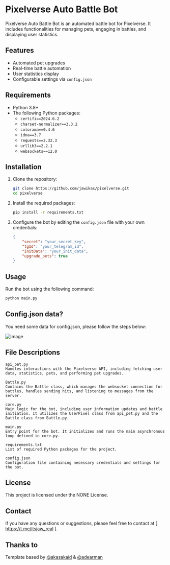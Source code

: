 # Pixelverse Auto Battle Bot

Pixelverse Auto Battle Bot is an automated battle bot for Pixelverse. It includes functionalities for managing pets, engaging in battles, and displaying user statistics.

## Features

- Automated pet upgrades
- Real-time battle automation
- User statistics display
- Configurable settings via `config.json`

## Requirements

- Python 3.8+
- The following Python packages:
  - `certifi==2024.6.2`
  - `charset-normalizer==3.3.2`
  - `colorama==0.4.6`
  - `idna==3.7`
  - `requests==2.32.3`
  - `urllib3==2.2.1`
  - `websockets==12.0`

## Installation

1. Clone the repository:
    ```bash
    git clone https://github.com/jawikas/pixelverse.git
    cd pixelverse
    ```

2. Install the required packages:
    ```bash
    pip install -r requirements.txt
    ```

3. Configure the bot by editing the `config.json` file with your own credentials:
    ```json
    {
        "secret": "your_secret_key",
        "tgId": "your_telegram_id",
        "initData": "your_init_data",
        "upgrade_pets": true
    }
    ```

## Usage

Run the bot using the following command:
```bash
python main.py
```
## Config.json data?
You need some data for config.json, please follow the steps below:

![image](https://github.com/jawikas/pixelverse/assets/63976518/d9f08858-e650-4605-86ad-48367ab13f7d)

## File Descriptions
```
api_pet.py
Handles interactions with the Pixelverse API, including fetching user data, statistics, pets, and performing pet upgrades.

Battle.py
Contains the Battle class, which manages the websocket connection for battles, handles sending hits, and listening to messages from the server.

core.py
Main logic for the bot, including user information updates and battle initiation. It utilizes the UserPixel class from api_pet.py and the Battle class from Battle.py.

main.py
Entry point for the bot. It initializes and runs the main asynchronous loop defined in core.py.

requirements.txt
List of required Python packages for the project.

config.json
Configuration file containing necessary credentials and settings for the bot.
```

## License
This project is licensed under the NONE License.

## Contact
If you have any questions or suggestions, please feel free to contact at [ https://t.me/itsjaw_real ].

## Thanks to
Template based by [@akasakaid]([url](https://github.com/akasakaid)) & [@adearman]([url](https://github.com/adearman))
